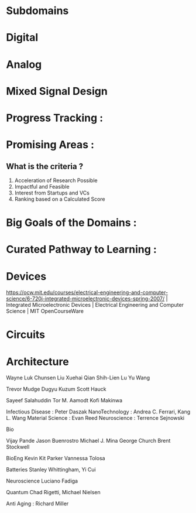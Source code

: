 # Subdomains

# Digital

# Analog

# Mixed Signal Design

# Progress Tracking :

# Promising Areas :

## What is the criteria ?

1. Acceleration of Research Possible
2. Impactful and Feasible
3. Interest from Startups and VCs
4. Ranking based on a Calculated Score

##

# Big Goals of the Domains :

# Curated Pathway to Learning :

# Devices 
https://ocw.mit.edu/courses/electrical-engineering-and-computer-science/6-720j-integrated-microelectronic-devices-spring-2007/ | Integrated Microelectronic Devices | Electrical Engineering and Computer Science | MIT OpenCourseWare

# Circuits 

# Architecture 


Wayne Luk
Chunsen Liu
Xuehai Qian
Shih-Lien Lu
Yu Wang

Trevor Mudge
Dugyu Kuzum
Scott Hauck

Sayeef Salahuddin
Tor M. Aamodt
Kofi Makinwa

Infectious Disease : Peter Daszak
NanoTechnology : Andrea C. Ferrari, Kang L. Wang
Material Science : Evan Reed
Neuroscience : Terrence Sejnowski


Bio 

Vijay Pande
Jason Buenrostro
Michael J. Mina
George Church
Brent Stockwell

BioEng
Kevin Kit Parker
Vannessa Tolosa

Batteries
Stanley Whittingham, Yi Cui

Neuroscience Luciano Fadiga

Quantum Chad Rigetti, Michael Nielsen

Anti Aging : Richard Miller